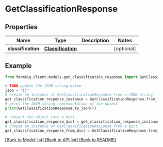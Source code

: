 # GetClassificationResponse


## Properties

Name | Type | Description | Notes
------------ | ------------- | ------------- | -------------
**classification** | [**Classification**](Classification.md) |  | [optional] 

## Example

```python
from formkiq_client.models.get_classification_response import GetClassificationResponse

# TODO update the JSON string below
json = "{}"
# create an instance of GetClassificationResponse from a JSON string
get_classification_response_instance = GetClassificationResponse.from_json(json)
# print the JSON string representation of the object
print(GetClassificationResponse.to_json())

# convert the object into a dict
get_classification_response_dict = get_classification_response_instance.to_dict()
# create an instance of GetClassificationResponse from a dict
get_classification_response_from_dict = GetClassificationResponse.from_dict(get_classification_response_dict)
```
[[Back to Model list]](../README.md#documentation-for-models) [[Back to API list]](../README.md#documentation-for-api-endpoints) [[Back to README]](../README.md)


